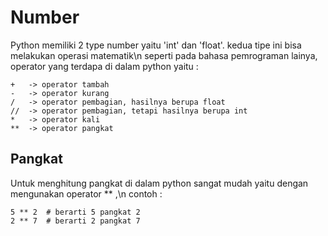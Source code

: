 # Number 
Python memiliki 2 type number yaitu 'int' dan 'float'. kedua tipe ini bisa melakukan operasi matematik\n
seperti pada bahasa pemrograman lainya, operator yang terdapa di dalam python yaitu :
	
	+   -> operator tambah
	-   -> operator kurang
	/   -> operator pembagian, hasilnya berupa float
	//  -> operator pembagian, tetapi hasilnya berupa int
	*   -> operator kali
	**  -> operator pangkat

## Pangkat 
Untuk menghitung pangkat di dalam python sangat mudah yaitu dengan mengunakan operator ** ,\n
contoh :
	
	5 ** 2  # berarti 5 pangkat 2
	2 ** 7  # berarti 2 pangkat 7
  		
